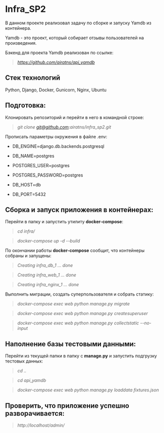 # Infra_SP2

В данном проекте реализовал задачу по сборке и запуску Yamdb из контейнера.

Yamdb - это проект, который собирает отзывы пользователей на произведения.

Бэкенд для проекта Yamdb реализован по ссылке:

>*https://github.com/airatns/api_yamdb*

## **Стек технологий**

Python, Django, Docker, Gunicorn, Nginx, Ubuntu

## **Подготовка:**

Клонировать репозиторий и перейти в него в командной строке:

>*git clone git@github.com:airatns/infra_sp2.git*

Прописать параметры окружения в файле .env:

* DB_ENGINE=django.db.backends.postgresql

* DB_NAME=postgres

* POSTGRES_USER=postgres

* POSTGRES_PASSWORD=postgres

* DB_HOST=db

* DB_PORT=5432

## **Сборка и запуск приложения в контейнерах:**

Перейти в папку и запустить утилиту **docker-compose**:

>*cd infra/*

>*docker-compose up -d --build*

По окончании работы **docker-compose** сообщит, что контейнеры собраны и запущены:

>*Creating infra_db_1 ... done*

>*Creating infra_web_1 ... done*

>*Creating infra_nginx_1 ... done*

Выполнить миграции, создать суперпользователя и собрать статику:

>*docker-compose exec web python manage.py migrate*

>*docker-compose exec web python manage.py createsuperuser*

>*docker-compose exec web python manage.py collectstatic --no-input*

## **Наполнение базы тестовыми данными:**

Перейти из текущей папки в папку с **manage.py** и запустить подгрузку тестовых данных:

>*cd ..*

>*cd api_yamdb*

>*docker-compose exec web python manage.py loaddata fixtures.json*

## **Проверить, что приложение успешно разворачивается:**

>*http://localhost/admin/*
